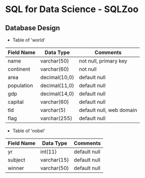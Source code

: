 # SQL for Data Science - SQLZoo
## Database Design

* Table of 'world'

| Field Name        | Data Type           | Comments  |
| --------- | --------- | ----- |
| name      | varchar(50)	 | not null, primary key |
| continent      | varchar(60)      |   not null |
| area | decimal(10,0)      |    default null |
| population      | decimal(11,0) | default null |
| gdp      | decimal(14,0)      |   default null |
| capital | varchar(60)	      |    default null |
| tld | varchar(5)      |    default null, web domain|
| flag | varchar(255)      |    default null |

* Table of 'nobel'

| Field Name        | Data Type           | Comments  |
| --------- | --------- | ----- |
| yr      | int(11)	 | default null |
| subject      | varchar(15)      |   default null |
| winner | varchar(50)      |    default null |